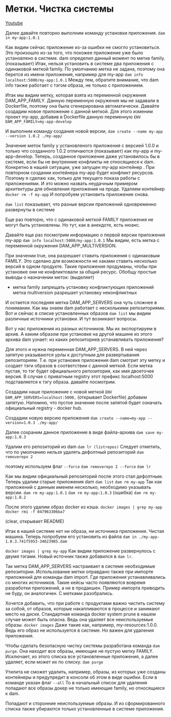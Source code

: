 # Метки. Чистка системы

[Youtube](https://youtu.be/lXCm6Vh_vBs)

Далее давайте повторно выполним команду установки приложения.
`dam in my-app:1.0.1`

Как видим сейчас приложение из-за ошибки не смогло установиться.
Это произошло из-за того, что похожее приложение уже было установлено в системе. dam определил данный момент по метке family.
(показывает)
Итак, нельзя установить в системе два приложения с одинаковой меткой family.
По умолчанию метка не задана, поэтому она берется из имени приложения, например для my-app
`dam info localhost:5000/my-app:1.0.1`
Между тем, обратите внимание, что dam info также работает с тэгом образа, не только с приложением.

Итак мы видим метку, которая взята из переменной окружения DAM_APP_FAMILY.
Данную переменную окружения мы не задавали в Dockerfile, поэтому она была сгенерирована автоматически.
Давайте создадим новое приложение с данной меткой.
Для этого изменим проект my-app, добавив  в Dockerfile данную переменную `ENV DAM_APP_FAMILY=my-app-develop`

И выполним команду создания новой версии,
`dam create --name my-app --version 1.0.2 ./my-app/`

Значение меток family у установленого приложения с версией 1.0.0 и только что созданного 1.0.2 отличаются (показывает) как my-app и my-app-develop.
Теперь, созданное приложение даже установилось бы в системе, если бы не внутренние конфликты не относящиеся к dam.
Конкретно в нашей ситуации, уже запущен my-app контейнер . При повторном создании контейнера my-app будет конфликт ресурсов.
Поэтому я сделаю хак, только для текущего показа работы с приложениями.
И это можно назвать неудачным примером архитектуры для обновления приложения на проде.
Удаляем контейнер `docker rm -f my-app`
И попробуем установить приложение снова.

`dam list` показывает, что разные версии приложений одновременно развернуты в системе

Еще раз повторю, что с одинаковой меткой FAMILY приложения не могут быть установлены. Но тут, как в анекдоте, есть нюанс.

Давайте еще раз посмотрим информацию о первой версии приложения my-app
`dam info localhost:5000/my-app:1.0.1`
Мы видим, есть метка с переменной окружения DAM_APP_MULTIVERSION.

При значении true, она разрешает ставить приложения с одинаковым FAMILY. Это сделано для возможности не хаками ставить несколько версий в одном продукте. Такие приложения продуманы, чтобы при установке они не конфликтовали за общий ресурс.
Обобщу простые выводы о назначении меток:
(выделяет)
- метка family запрещать установку конфликтующих приложений
  метка multiversion разрешает установку неконфликтных

И остается последняя метка DAM_APP_SERVERS она чуть сложнее в понимании. Как мы знаем dam работает с несколькими репозиториями.
Вот и сейчас в списке установленных образов
`dam list` мы видим различные источники установки. И тут возникают вопросы.

Вот у нас приложения из разных источников. Мы их экспортируем в архив.
А каким образом при установке на другой машине из этого архива dam узнает: из каких репозиториев устанавливать приложения?

Для этого и нужна переменная DAM_APP_SERVERS. В ней через запятую указываются урлы к доступным для развертывания репозиториям.
Т.е. при установке приложения dam смотрит эту метку и создает тэги образов в соответствии с данной меткой.
Если метка пустая, то тэг будет официального репозитория, как имя двоеточее версия.
В случае с приватным registry этот префикс localhost:5000 подставляется к тэгу образа. давайте посмотрим.

Создадим наше приложение с новой меткой `ENV DAM_APP_SERVERS=localhost:5000,`
(открывает Dockerfile)
добавим запятую. Напомню, что пустое значение после запятой будет означать официальный registry - docker hub.

Создадим новую версию приложения  `dam create --name=my-app --version=1.0.3 ./my-app/`

Далее сохраним данное приложение в виде файла-архива
`dam save my-app:1.0.3`

Удалим его репозиторий из dam
`dam lr (listrepos)`
Следует отметить, что по умолчанию нельзя удалять дефолтный репозиторий
`dam removerepo 2`

поэтому используем флаг `--force`
`dam removerepo 2 --force`
`dam lr`

Как мы видим официальный репозиторий после этого стал дефолтным.
Теперь удалим старые приложения dam
`dam list`
`dam rm my-app`
Так как приложений с данным именем несколько, необходимо указывать версии.
`dam rm my-app:1.0.1`
`dam rm my-app:1.0.3` (ошибка)
`dam rm my-app:1.0.2`

После этого удалим образ docker из кэша.
`docker images | grep my-app`
`docker rmi -f 047963306ba7`

(clear, открывает README)

Итак в нашей системе нет ни образа, ни источника приложения. Чистая машина. Теперь попробуем его установить из файла
`dam in ./my-app-1.0.3.741f5953-34623985.dam`

`docker images | grep my-app`
Как видим приложение развернулось с двумя тэгами.
Новый источник также добавился в `dam lr`.

Так метка DAM_APP_SERVERS настраивает в системе необходимые репозитории.
Использование метки оправдано также при импорте приложений для команды dam import.
Где приложения устанавливались со многих источников. Такие кейсы часто появляются вовремя разработки приложений, а не в продакшен.
Пример импорта приводить не буду, он аналогичен. С метками разобрались.

Хочется добавить, что при работе с продуктами важно чистить систему за собой, от образов, которые накапливаются в процессе и занимают место на диске.
Стандартная команда docker system prune в нашем случае может быть опасна. Ведь она удаляет все неиспользуемые образы.
`docker images`
Даже такие как, например, my-resources:1.0.0. Ведь его образ не используется в системе. Но важен для удаления приложения.

Чтобы сделать безопасную чистку системы разработана команда `dam purge`.
Она находит все образы, имеющие не пустую метку FAMILY.
Исключает, из этого списка все установленные приложения, а далее удаляет, если может их по списку.
`dam purge`

Утилита не сможет удалить, например, образы, из которых уже созданы контейнеры и предупредит в консоли об этом в виде ошибки.
Если в команде указан флаг `--all` То в начальный список для удаления попадают все образы докер не только имеющие family, но относящиеся к dam.

Попадают и сторонние неиспользуемые образы.
И из сформированного списка также убираются только установленные в системе приложения.